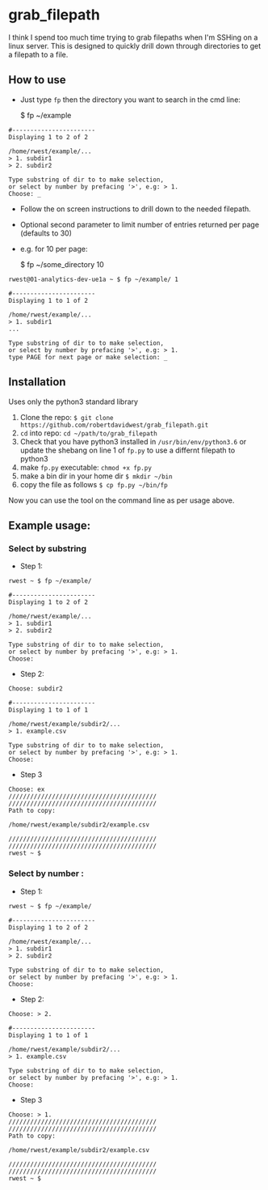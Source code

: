 # grab_filepath

I think I spend too much time trying to grab filepaths when I'm SSHing on a linux server. This is designed to quickly drill down through directories to get a filepath to a file.

## How to use 

* Just type `fp` then the directory you want to search in the cmd line: 

    $ fp ~/example

```
#-----------------------
Displaying 1 to 2 of 2

/home/rwest/example/...
> 1. subdir1
> 2. subdir2

Type substring of dir to to make selection,
or select by number by prefacing '>', e.g: > 1.
Choose: _
```

* Follow the on screen instructions to drill down to the needed filepath.
* Optional second parameter to limit number of entries returned per page (defaults to 30)
* e.g. for 10 per page:

    $ fp ~/some_directory 10 

```
rwest@01-analytics-dev-ue1a ~ $ fp ~/example/ 1

#-----------------------
Displaying 1 to 1 of 2

/home/rwest/example/...
> 1. subdir1
...

Type substring of dir to to make selection,
or select by number by prefacing '>', e.g: > 1.
type PAGE for next page or make selection: _ 
```

## Installation 

Uses only the python3 standard library 

1. Clone the repo: `$ git clone https://github.com/robertdavidwest/grab_filepath.git`
2. `cd` into repo: `cd ~/path/to/grab_filepath`
3. Check that you have python3 installed in `/usr/bin/env/python3.6` or update the shebang on line 1 of `fp.py` to use a differnt filepath to python3 
4. make `fp.py` executable: `chmod +x fp.py`
5. make a bin dir in your home dir `$ mkdir ~/bin`
6. copy the file as follows `$ cp fp.py ~/bin/fp` 

Now you can use the tool on the command line as per usage above.

## Example usage: 


### Select by substring

* Step 1: 

```
rwest ~ $ fp ~/example/

#-----------------------
Displaying 1 to 2 of 2

/home/rwest/example/...
> 1. subdir1
> 2. subdir2

Type substring of dir to to make selection,
or select by number by prefacing '>', e.g: > 1.
Choose:
```

* Step 2:
```
Choose: subdir2

#-----------------------
Displaying 1 to 1 of 1

/home/rwest/example/subdir2/...
> 1. example.csv

Type substring of dir to to make selection,
or select by number by prefacing '>', e.g: > 1.
Choose: 
```

* Step 3

```
Choose: ex
/////////////////////////////////////////
/////////////////////////////////////////
Path to copy:

/home/rwest/example/subdir2/example.csv

/////////////////////////////////////////
/////////////////////////////////////////
rwest ~ $
```

### Select by number :

* Step 1: 

```
rwest ~ $ fp ~/example/

#-----------------------
Displaying 1 to 2 of 2

/home/rwest/example/...
> 1. subdir1
> 2. subdir2

Type substring of dir to to make selection,
or select by number by prefacing '>', e.g: > 1.
Choose:
```

* Step 2:
```
Choose: > 2. 

#-----------------------
Displaying 1 to 1 of 1

/home/rwest/example/subdir2/...
> 1. example.csv

Type substring of dir to to make selection,
or select by number by prefacing '>', e.g: > 1.
Choose: 
```

* Step 3

```
Choose: > 1.
/////////////////////////////////////////
/////////////////////////////////////////
Path to copy:

/home/rwest/example/subdir2/example.csv

/////////////////////////////////////////
/////////////////////////////////////////
rwest ~ $
```


